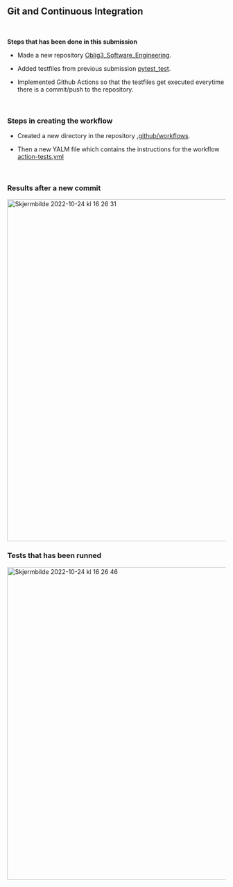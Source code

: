 ## Git and Continuous Integration

<br/>


**Steps that has been done in this submission**

* Made a new repository [Oblig3_Software_Engineering](https://github.com/stian96/Oblig3_Software_Engineering).

* Added testfiles from previous submission [pytest_test](https://github.com/stian96/Oblig3_Software_Engineering/tree/main/pytest_test).

* Implemented Github Actions so that the testfiles get executed everytime there is a commit/push to the repository.


<br/>


### Steps in creating the workflow

* Created a new directory in the repository [.github/workflows](https://github.com/stian96/Oblig3_Software_Engineering/tree/main/.github/workflows).

* Then a new YALM file which contains the instructions for the workflow [action-tests.yml](https://github.com/stian96/Oblig3_Software_Engineering/blob/main/.github/workflows/action-tests.yml)

<br/>

### Results after a new commit

<img width="788" alt="Skjermbilde 2022-10-24 kl  16 26 31" src="https://user-images.githubusercontent.com/92892505/197550566-0ca6f869-9749-46f9-bfa4-c67587158896.png">

### Tests that has been runned

<img width="721" alt="Skjermbilde 2022-10-24 kl  16 26 46" src="https://user-images.githubusercontent.com/92892505/197550862-8e6b65f2-fed4-4aa5-804e-9f373927b107.png">






